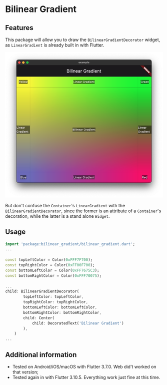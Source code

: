 <!--
This README describes the package. If you publish this package to pub.dev,
this README's contents appear on the landing page for your package.

For information about how to write a good package README, see the guide for
[writing package pages](https://dart.dev/guides/libraries/writing-package-pages).

For general information about developing packages, see the Dart guide for
[creating packages](https://dart.dev/guides/libraries/create-library-packages)
and the Flutter guide for
[developing packages and plugins](https://flutter.dev/developing-packages).
-->

# Bilinear Gradient

## Features

This package will allow you to draw the `BilinearGradientDecorator` widget, as `LinearGradient` is already built in with Flutter.

![Example view](./example.png)

But don't confuse the `Container`'s `LinearGradient` with the `BilinearGradientDecorator`, since the former is an attribute of a `Container`'s decoration, while the latter is a stand alone `Widget`.

## Usage


```dart
import 'package:bilinear_gradient/bilinear_gradient.dart';
...

const topLeftColor = Color(0xFFF7F700);
const topRightColor = Color(0xFF00F700);
const bottomLeftColor = Color(0xFF7675C3);
const bottomRightColor = Color(0xFFF70075);

...
child: BilinearGradientDecorator(
        topLeftColor: topLeftColor,
        topRightColor: topRightColor,
        bottomLeftColor: bottomLeftColor,
        bottomRightColor: bottomRightColor,
        child: Center(
            child: DecoratedText('Bilinear Gradient')
        ),
    )
...
```

## Additional information
- Tested on Android/iOS/macOS with Flutter 3.7.0. Web did't worked on that version;
- Tested again in with Flutter 3.10.5. Everything work just fine at this time.
